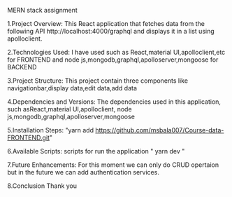 MERN stack assignment

1.Project Overview: This React application that fetches data from the following API http://localhost:4000/graphql and displays it in a list using apolloclient.

2.Technologies Used: I have used such as React,material UI,apolloclient,etc for FRONTEND and node js,mongodb,graphql,apolloserver,mongoose for BACKEND 

3.Project Structure: This project contain three components like navigationbar,display data,edit data,add data

4.Dependencies and Versions: The dependencies used in this application, such asReact,material UI,apolloclient, node js,mongodb,graphql,apolloserver,mongoose

5.Installation Steps: "yarn add https://github.com/msbala007/Course-data-FRONTEND.git"

6.Available Scripts: scripts for run the application " yarn dev "

7.Future Enhancements: For this moment we can only do CRUD opertaion but in the future we can add authentication services.

8.Conclusion Thank you
